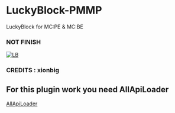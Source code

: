 # LuckyBlock-PMMP
LuckyBlock for MC:PE &amp; MC:BE 
### NOT FINISH
[![LB](https://cdn.discordapp.com/attachments/429004908629327873/481971010007203840/LuckyBlock.jpg)]()
### CREDITS : xionbig
## For this plugin work you need AllApiLoader
[AllApiLoader](https://cdn.discordapp.com/attachments/464838032990666764/482218847823331349/AllAPILoader_dev-2.phar)
